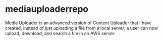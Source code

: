 # mediauploaderrepo
Media Uploader is an advanced version of Content Uploader that I have created, instead of just uploading a file from a local server, a user can now upload, download, and search a file in an AWS server.
